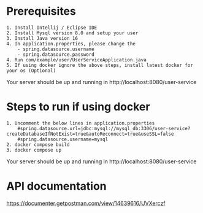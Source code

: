 
# Prerequisites 
    
    1. Install Intellij / Eclipse IDE
    2. Install Mysql version 8.0 and setup your user
    3. Install Java version 16
    4. In application.properties, please change the 
        - spring.datasource.username
        - spring.datasource.password
    4. Run com/example/user/UserServiceApplication.java
    5. If using docker ignore the above steps, install latest docker for your os (Optional)

Your server should be up and running in http://localhost:8080/user-service

# Steps to run if using docker

    1. Uncomment the below lines in application.properties 
        #spring.datasource.url=jdbc:mysql://mysql_db:3306/user-service?createDatabaseIfNotExist=true&autoReconnect=true&useSSL=false
        #spring.datasource.username=mysql
    2. docker compose build
    3. docker compose up

Your server should be up and running in http://localhost:8080/user-service

# API documentation 
https://documenter.getpostman.com/view/14639616/UVXerczf

